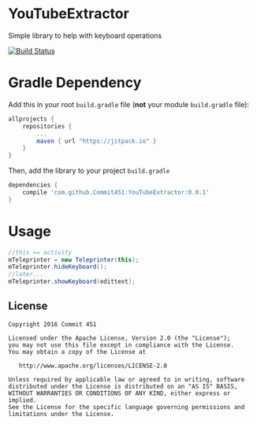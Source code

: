 # YouTubeExtractor
Simple library to help with keyboard operations

[![Build Status](https://travis-ci.org/Commit451/Teleprinter.svg?branch=master)](https://travis-ci.org/Commit451/Teleprinter)

# Gradle Dependency

Add this in your root `build.gradle` file (**not** your module `build.gradle` file):

```gradle
allprojects {
	repositories {
		...
		maven { url "https://jitpack.io" }
	}
}
```

Then, add the library to your project `build.gradle`
```gradle
dependencies {
    compile 'com.github.Commit451:YouTubeExtractor:0.0.1'
}
```

# Usage
```java
//this == activity
mTeleprinter = new Teleprinter(this);
mTeleprinter.hideKeyboard();
//later...
mTeleprinter.showKeyboard(edittext);
```

License
--------

    Copyright 2016 Commit 451

    Licensed under the Apache License, Version 2.0 (the "License");
    you may not use this file except in compliance with the License.
    You may obtain a copy of the License at

       http://www.apache.org/licenses/LICENSE-2.0

    Unless required by applicable law or agreed to in writing, software
    distributed under the License is distributed on an "AS IS" BASIS,
    WITHOUT WARRANTIES OR CONDITIONS OF ANY KIND, either express or implied.
    See the License for the specific language governing permissions and
    limitations under the License.
